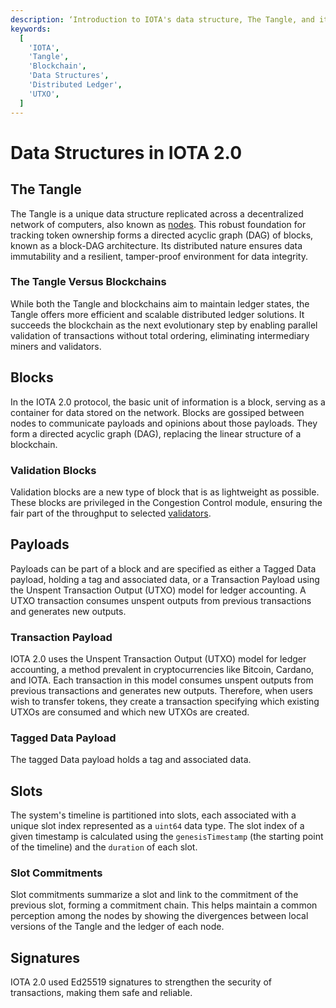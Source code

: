 ```yaml
---
description: ‘Introduction to IOTA's data structure, The Tangle, and its associated elements, including blocks, slots, payloads, and comparison with traditional blockchains.’
keywords:
  [
    'IOTA',
    'Tangle',
    'Blockchain',
    'Data Structures',
    'Distributed Ledger',
    'UTXO',
  ]
---
```


# Data Structures in IOTA 2.0

## The Tangle

The Tangle is a unique data structure replicated across a decentralized network of computers, also known as
[nodes](networking.md#nodes).
This robust foundation for tracking token ownership forms a directed acyclic graph (DAG) of blocks, known as a block-DAG
architecture. Its distributed nature ensures data immutability and a resilient, tamper-proof environment for data
integrity.

### The Tangle Versus Blockchains

While both the Tangle and blockchains aim to maintain ledger states, the Tangle offers more efficient and scalable
distributed ledger solutions.
It succeeds the blockchain as the next evolutionary step by enabling parallel validation of transactions without total
ordering, eliminating intermediary miners and validators.

## Blocks

In the IOTA 2.0 protocol, the basic unit of information is a block, serving as a container for data stored on the
network. Blocks are gossiped between nodes to communicate payloads and opinions about those payloads. They form a
directed acyclic graph (DAG), replacing the linear structure of a blockchain.

### Validation Blocks

Validation blocks are a new type of block that is as lightweight as possible.
These blocks are privileged in the Congestion Control module,
ensuring the fair part of the throughput to selected [validators](validators.md).

## Payloads

Payloads can be part of a block and are specified as either a Tagged Data payload, holding a tag and associated data, or
a Transaction Payload using the Unspent Transaction Output (UTXO) model for ledger accounting. A UTXO transaction
consumes unspent outputs from previous transactions and generates new outputs.

### Transaction Payload

IOTA 2.0 uses the Unspent Transaction Output (UTXO) model for ledger accounting, a method prevalent in cryptocurrencies
like Bitcoin, Cardano, and IOTA. Each transaction in this model consumes unspent outputs from previous transactions and
generates new outputs. Therefore, when users wish to transfer tokens, they create a transaction specifying which
existing UTXOs are consumed and which new UTXOs are created.

### Tagged Data Payload

The tagged Data payload holds a tag and associated data.

## Slots

The system's timeline is partitioned into slots, each associated with a unique slot index represented as a `uint64` data
type.
The slot index of a given timestamp is calculated using the `genesisTimestamp` (the starting point of the
timeline) and the `duration` of each slot.

### Slot Commitments

Slot commitments summarize a slot and link to the commitment of the previous slot, forming a commitment chain.
This helps maintain a common perception among the nodes by showing the divergences between local versions of the Tangle
and the ledger of each node.

## Signatures

IOTA 2.0 used Ed25519 signatures to strengthen the security of transactions, making them safe and reliable.
